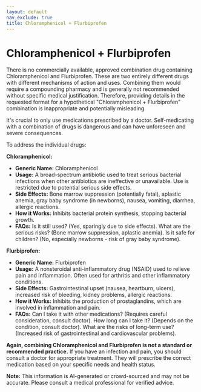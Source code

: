 ```yaml
---
layout: default
nav_exclude: true
title: Chloramphenicol + Flurbiprofen
---
```


# Chloramphenicol + Flurbiprofen

There is no commercially available, approved combination drug containing Chloramphenicol and Flurbiprofen.  These are two entirely different drugs with different mechanisms of action and uses.  Combining them would require a compounding pharmacy and is generally not recommended without specific medical justification.  Therefore, providing details in the requested format for a hypothetical "Chloramphenicol + Flurbiprofen" combination is inappropriate and potentially misleading.

It's crucial to only use medications prescribed by a doctor.  Self-medicating with a combination of drugs is dangerous and can have unforeseen and severe consequences.

To address the individual drugs:

**Chloramphenicol:**

* **Generic Name:** Chloramphenicol
* **Usage:**  A broad-spectrum antibiotic used to treat serious bacterial infections when other antibiotics are ineffective or unavailable.  Use is restricted due to potential serious side effects.
* **Side Effects:**  Bone marrow suppression (potentially fatal), aplastic anemia, gray baby syndrome (in newborns), nausea, vomiting, diarrhea, allergic reactions.
* **How it Works:**  Inhibits bacterial protein synthesis, stopping bacterial growth.
* **FAQs:**  Is it still used? (Yes, sparingly due to side effects).  What are the serious risks? (Bone marrow suppression, aplastic anemia). Is it safe for children? (No, especially newborns - risk of gray baby syndrome).

**Flurbiprofen:**

* **Generic Name:** Flurbiprofen
* **Usage:**  A nonsteroidal anti-inflammatory drug (NSAID) used to relieve pain and inflammation.  Often used for arthritis and other inflammatory conditions.
* **Side Effects:**  Gastrointestinal upset (nausea, heartburn, ulcers), increased risk of bleeding, kidney problems, allergic reactions.
* **How it Works:**  Inhibits the production of prostaglandins, which are involved in inflammation and pain.
* **FAQs:**  Can I take it with other medications? (Requires careful consideration, consult doctor).  How long can I take it? (Depends on the condition, consult doctor).  What are the risks of long-term use? (Increased risk of gastrointestinal and cardiovascular problems).


**Again, combining Chloramphenicol and Flurbiprofen is not a standard or recommended practice.**  If you have an infection and pain, you should consult a doctor for appropriate treatment. They will prescribe the correct medication based on your specific needs and health status.


**Note:** This information is AI-generated or crowd-sourced and may not be accurate. Please consult a medical professional for verified advice.